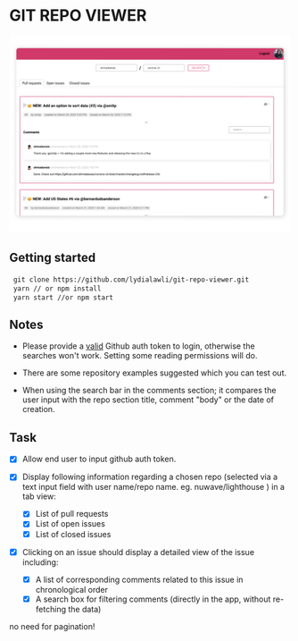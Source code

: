 # GIT REPO VIEWER

![git-repo-viewer-screenshot_01](./src/assets/screenshot_01.png)

## Getting started

```
 git clone https://github.com/lydialawli/git-repo-viewer.git
 yarn // or npm install
 yarn start //or npm start
```

## Notes

- Please provide a [valid](https://help.github.com/en/github/authenticating-to-github/creating-a-personal-access-token-for-the-command-line#creating-a-token)
 Github auth token to login, otherwise the searches won't work.
 Setting some reading permissions will do.

- There are some repository examples suggested which you can test out.

- When using the search bar in the comments section; it compares the user input with the repo section title, comment "body" or the date of creation.


## Task

- [x] Allow end user to input github auth token.
- [x] Display following information regarding a chosen repo (selected via a text input field with user name/repo name. eg. nuwave/lighthouse ) in a tab view:

  - [x] List of pull requests
  - [x] List of open issues
  - [x] List of closed issues

- [x] Clicking on an issue should display a detailed view of the issue including:
  - [x] A list of corresponding comments related to this issue in chronological order
  - [x] A search box for filtering comments (directly in the app, without re-fetching the data)

 no need for pagination!
